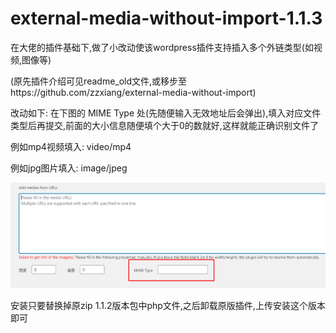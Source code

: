 # external-media-without-import-1.1.3
在大佬的插件基础下,做了小改动使该wordpress插件支持插入多个外链类型(如视频,图像等)

(原先插件介绍可见readme_old文件,或移步至https://github.com/zzxiang/external-media-without-import)

改动如下: 在下图的 MIME Type 处(先随便输入无效地址后会弹出),填入对应文件类型后再提交,前面的大小信息随便填个大于0的数就好,这样就能正确识别文件了

例如mp4视频填入: video/mp4

例如jpg图片填入: image/jpeg

![](show.png)

安装只要替换掉原zip 1.1.2版本包中php文件,之后卸载原版插件,上传安装这个版本即可
